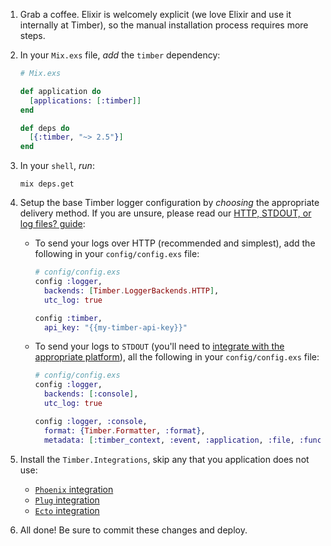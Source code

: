 1. Grab a coffee. Elixir is welcomely explicit (we love Elixir and use it internally at Timber), so the manual installation process requires more steps.

2. In your `Mix.exs` file, *add* the `timber` dependency:

   ```elixir
   # Mix.exs

   def application do
     [applications: [:timber]]
   end

   def deps do
     [{:timber, "~> 2.5"}]
   end
   ```

3. In your `shell`, *run*:

   ```shell
   mix deps.get
   ```

4. Setup the base Timber logger configuration by *choosing* the appropriate delivery method. If you are unsure, please read our [HTTP, STDOUT, or log files? guide](/guides/http-stdout-or-log-files):

   * To send your logs over HTTP (recommended and simplest), add the following in your `config/config.exs` file:

     ```elixir
     # config/config.exs
     config :logger,
       backends: [Timber.LoggerBackends.HTTP],
       utc_log: true
     
     config :timber,
       api_key: "{{my-timber-api-key}}"
     ```
   
   * To send your logs to `STDOUT` (you'll need to [integrate with the appropriate platform](/docs/platforms)), all the following in your `config/config.exs` file:
   
     ```elixir
     # config/config.exs
     config :logger,
       backends: [:console],
       utc_log: true
     
     config :logger, :console,
       format: {Timber.Formatter, :format},
       metadata: [:timber_context, :event, :application, :file, :function, :line, :module, :meta]
     ```

5. Install the `Timber.Integrations`, skip any that you application does not use:

   - [`Phoenix` integration](/languages/elixir/integrations/phoenix#installation)
   - [`Plug` integration](/languages/elixir/integrations/plug#installation)
   - [`Ecto` integration](/languages/elixir/integrations/ecto#installation)
 
6. All done! Be sure to commit these changes and deploy.